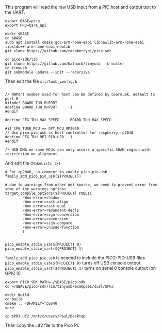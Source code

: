 This program will read the raw USB input from a PIO host and output text to the UART.   


```
export BASE=pico
export PRJ=bare_api

mkdir $BASE
cd $BASE
sudo apt install cmake gcc-arm-none-eabi libnewlib-arm-none-eabi libstdc++-arm-none-eabi-newlib
git clone https://github.com/raspberrypi/pico-sdk

cd pico-sdk/lib
git clone https://github.com/hathach/tinyusb  -b master
cd tinyusb
git submodule update --init --recursive
```

Then edit the file ```src/tusb_config.h```

```

// RHPort number used for host can be defined by board.mk, default to port 0
#ifndef BOARD_TUH_RHPORT
#define BOARD_TUH_RHPORT      1
#endif

#define CFG_TUH_MAX_SPEED     BOARD_TUH_MAX_SPEED

#if CFG_TUSB_MCU == OPT_MCU_RP2040
// Use pico-pio-usb as host controller for raspberry rp2040
#define CFG_TUH_RPI_PIO_USB   1
#endif

/* USB DMA on some MCUs can only access a specific SRAM region with restriction on alignment.
```

And edit file ```CMakeLists.txt```   

```
# For rp2040, un-comment to enable pico-pio-usb
family_add_pico_pio_usb(${PROJECT})

# due to warnings from other net source, we need to prevent error from some of the warnings options
target_compile_options(${PROJECT} PUBLIC
        -Wno-error=shadow
        -Wno-error=cast-align
        -Wno-error=cast-qual
        -Wno-error=redundant-decls
        -Wno-error=sign-conversion
        -Wno-error=conversion
        -Wno-error=sign-compare
        -Wno-error=unused-function
        )


pico_enable_stdio_usb(${PROJECT} 0)
pico_enable_stdio_uart(${PROJECT} 1)
```

```family_add_pico_pio_usb``` is needed to include the PICO-PIO-USB files   
```pico_enable_stdio_usb(${PROJECT} 0)``` turns off USB console output   
```pico_enable_stdio_uart(${PROJECT} 1)``` turns on serial 0 console output (on GPIO 0)   

```
export PICO_SDK_PATH=~/$BASE/pico-sdk
cd ~/$BASE/pico-sdk/lib/tinyusb/examples/dual/$PRJ

mkdir build
cd build
cmake .. -DFAMILY=rp2040
make

cp $PRJ.uf2 /mnt/c/Users/Paul/Desktop
```

Then copy the .uf2 file to the Pico Pi.
